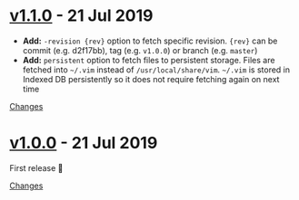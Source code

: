 <a name="v1.1.0"></a>
# [v1.1.0](https://github.com/rhysd/vimwasm-try-plugin/releases/tag/v1.1.0) - 21 Jul 2019

- **Add:** `-revision {rev}` option to fetch specific revision. `{rev}` can be commit (e.g. d2f17bb), tag (e.g. `v1.0.0`) or branch (e.g. `master`)
- **Add:** `persistent` option to fetch files to persistent storage. Files are fetched into `~/.vim` instead of `/usr/local/share/vim`. `~/.vim` is stored in Indexed DB persistently so it does not require fetching again on next time

[Changes][v1.1.0]


<a name="v1.0.0"></a>
# [v1.0.0](https://github.com/rhysd/vimwasm-try-plugin/releases/tag/v1.0.0) - 21 Jul 2019

First release :tada:

[Changes][v1.0.0]


[v1.1.0]: https://github.com/rhysd/vimwasm-try-plugin/compare/v1.0.0...v1.1.0
[v1.0.0]: https://github.com/rhysd/vimwasm-try-plugin/tree/v1.0.0

 <!-- Generated by changelog-from-release -->
